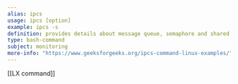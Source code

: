 ```yaml
---
alias: ipcs
usage: ipcs [option]
example: ipcs -s 
definition: provides details about message queue, semaphore and shared memory.
type: bash-command
subject: monitoring
more-info: "https://www.geeksforgeeks.org/ipcs-command-linux-examples/"
---
```

 
[[LX command]]